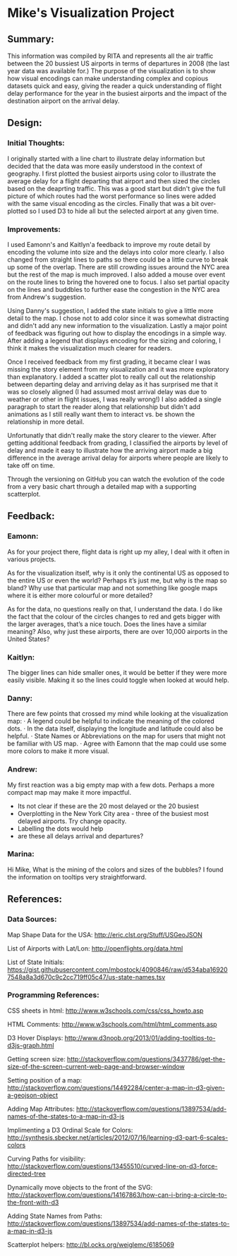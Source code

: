 # Mike's Visualization Project

## Summary:
This information was compiled by RITA and represents all the air traffic between the 20 bussiest US airports in terms of departures in 2008 (the last year data was available for.) The purpose of the visualization is to show how visual encodings can make understanding complex and copious datasets quick and easy, giving the reader a quick understanding of flight delay performance for the year in the busiest airports and the impact of the destination airport on the arrival delay.
	
## Design:

### Initial Thoughts:
I originally started with a line chart to illustrate delay information but decided that the data was more easily understood in the context of geography. I first plotted the busiest airports using color to illustrate the average delay for a flight departing that airport and then sized the circles based on the deaprting traffic. This was a good start but didn't give the full picture of which routes had the worst performance so lines were added with the same visual encoding as the circles. Finally that was a bit over-plotted so I used D3 to hide all but the selected airport at any given time.

### Improvements:
I used Eamonn's and Kaitlyn'a feedback to improve my route detail by encoding the volume into size and the delays into color more clearly. I also changed from straight lines to paths so there could be a little curve to break up some of the overlap. There are still crowding issues around the NYC area but the rest of the map is much improved. I also added a mouse over event on the route lines to bring the hovered one to focus. I also set partial opacity on the lines and buddbles to further ease the congestion in the NYC area from Andrew's suggestion.

Using Danny's suggestion, I added the state initials to give a little more detail to the map. I chose not to add color since it was somewhat distracting and didn't add any new information to the visualization. Lastly a major point of feedback was figuring out how to display the encodings in a simple way. After adding a legend that displays encoding for the sizing and coloring, I think it makes the visualization much clearer for readers. 

Once I received feedback from my first grading, it became clear I was missing the story element from my visualization and it was more exploratory than explanatory. I added a scatter plot to really call out the relationship between departing delay and arriving delay as it has surprised me that it was so closely aligned (I had assumed most arrival delay was due to weather or other in flight issues, I was really wrong!) I also added a single paragraph to start the reader along that relationship but didn't add animations as I still really want them to interact vs. be shown the relationship in more detail.

Unfortunatly that didn't really make the story clearer to the viewer. After getting additional feedback from grading, I classified the airports by level of delay and made it easy to illustrate how the arriving airport made a big difference in the average arrival delay for airports where people are likely to take off on time.

Through the versioning on GitHub you can watch the evolution of the code from a very basic chart through a detailed map with a supporting scatterplot.


## Feedback:
### Eamonn:
As for your project there, flight data is right up my alley, I deal with it often in various projects.

As for the visualization itself, why is it only the continental US as opposed to the entire US or even the world? Perhaps it’s just me, but why is the map so bland? Why use that particular map and not something like google maps where it is either more colourful or more detailed?

As for the data, no questions really on that, I understand the data.  I do like the fact that the colour of the circles changes to red and gets bigger with the larger averages, that’s a nice touch. Does the lines have a similar meaning?  Also, why just these airports, there are over 10,000 airports in the United States?

### Kaitlyn:
The bigger lines can hide smaller ones, it would be better if they were more easily visible. Making it so the lines could toggle when looked at would help.

### Danny:
There are few points that crossed my mind while looking at the visualization map:
·         A legend could be helpful to indicate the meaning of the colored dots.
·         In the data itself, displaying the longitude and latitude could also be helpful.
·         State Names or Abbreviations on the map for users that might not be familiar with US map.
·         Agree with Eamonn that the map could use some more colors to make it more visual.

### Andrew:

My first reaction was a big empty map with a few dots. Perhaps a more compact map may make it more impactful. 
- Its not clear if these are the 20 most delayed or the 20 busiest
- Overplotting in the New York City area - three of the busiest most delayed airports. Try change opacity.
- Labelling the dots would help
- are these all delays arrival and departures?

### Marina:
Hi Mike,
What is the mining of the colors and sizes of the bubbles?
I found the information on tooltips very straightforward.

## References:

### Data Sources:
Map Shape Data for the USA:
http://eric.clst.org/Stuff/USGeoJSON

List of Airports with Lat/Lon: 
http://openflights.org/data.html

List of State Initials:
https://gist.githubusercontent.com/mbostock/4090846/raw/d534aba169207548a8a3d670c9c2cc719ff05c47/us-state-names.tsv	


### Programming References:
CSS sheets in html: 
http://www.w3schools.com/css/css_howto.asp

HTML Comments: 
http://www.w3schools.com/html/html_comments.asp

D3 Hover Displays:
http://www.d3noob.org/2013/01/adding-tooltips-to-d3js-graph.html

Getting screen size: 
http://stackoverflow.com/questions/3437786/get-the-size-of-the-screen-current-web-page-and-browser-window

Setting position of a map: 
http://stackoverflow.com/questions/14492284/center-a-map-in-d3-given-a-geojson-object

Adding Map Attributes:
http://stackoverflow.com/questions/13897534/add-names-of-the-states-to-a-map-in-d3-js

Implimenting a D3 Ordinal Scale for Colors:
http://synthesis.sbecker.net/articles/2012/07/16/learning-d3-part-6-scales-colors

Curving Paths for visibility:
http://stackoverflow.com/questions/13455510/curved-line-on-d3-force-directed-tree

Dynamically move objects to the front of the SVG:
http://stackoverflow.com/questions/14167863/how-can-i-bring-a-circle-to-the-front-with-d3

Adding State Names from Paths:
http://stackoverflow.com/questions/13897534/add-names-of-the-states-to-a-map-in-d3-js

Scatterplot helpers:
http://bl.ocks.org/weiglemc/6185069